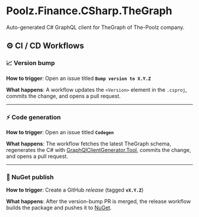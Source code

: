 # Poolz.Finance.CSharp.TheGraph

Auto-generated C# GraphQL client for TheGraph of The-Poolz company.

## ⚙️ CI / CD Workflows

### **📈 Version bump**

**How to trigger**: Open an issue titled **`Bump version to X.Y.Z`**

**What happens**: A workflow updates the `<Version>` element in the `.csproj`, commits the change, and opens a pull request.

---

### **⚡ Code generation**

**How to trigger**: Open an issue titled **`Codegen`**

**What happens**: The workflow fetches the latest TheGraph schema, regenerates the C# with [GraphQlClientGenerator.Tool](https://github.com/Husqvik/GraphQlClientGenerator), commits the change, and opens a pull request.

---

### **🚀 NuGet publish**

**How to trigger**: Create a GitHub _release_ (tagged **`vX.Y.Z`**)

**What happens**: After the version-bump PR is merged, the release workflow builds the package and pushes it to [NuGet](www.nuget.org/packages/Poolz.Finance.CSharp.TheGraph).
